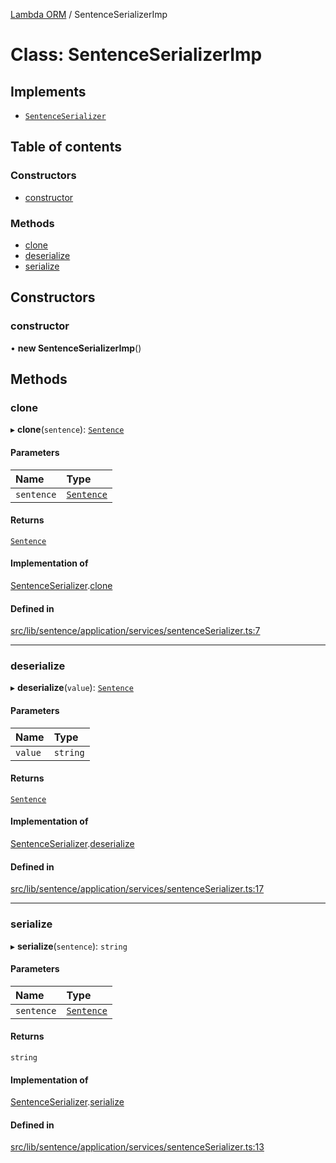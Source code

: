 [Lambda ORM](../README.md) / SentenceSerializerImp

# Class: SentenceSerializerImp

## Implements

- [`SentenceSerializer`](../interfaces/SentenceSerializer.md)

## Table of contents

### Constructors

- [constructor](SentenceSerializerImp.md#constructor)

### Methods

- [clone](SentenceSerializerImp.md#clone)
- [deserialize](SentenceSerializerImp.md#deserialize)
- [serialize](SentenceSerializerImp.md#serialize)

## Constructors

### constructor

• **new SentenceSerializerImp**()

## Methods

### clone

▸ **clone**(`sentence`): [`Sentence`](Sentence.md)

#### Parameters

| Name | Type |
| :------ | :------ |
| `sentence` | [`Sentence`](Sentence.md) |

#### Returns

[`Sentence`](Sentence.md)

#### Implementation of

[SentenceSerializer](../interfaces/SentenceSerializer.md).[clone](../interfaces/SentenceSerializer.md#clone)

#### Defined in

[src/lib/sentence/application/services/sentenceSerializer.ts:7](https://github.com/FlavioLionelRita/lambdaorm/blob/fb7ffe05/src/lib/sentence/application/services/sentenceSerializer.ts#L7)

___

### deserialize

▸ **deserialize**(`value`): [`Sentence`](Sentence.md)

#### Parameters

| Name | Type |
| :------ | :------ |
| `value` | `string` |

#### Returns

[`Sentence`](Sentence.md)

#### Implementation of

[SentenceSerializer](../interfaces/SentenceSerializer.md).[deserialize](../interfaces/SentenceSerializer.md#deserialize)

#### Defined in

[src/lib/sentence/application/services/sentenceSerializer.ts:17](https://github.com/FlavioLionelRita/lambdaorm/blob/fb7ffe05/src/lib/sentence/application/services/sentenceSerializer.ts#L17)

___

### serialize

▸ **serialize**(`sentence`): `string`

#### Parameters

| Name | Type |
| :------ | :------ |
| `sentence` | [`Sentence`](Sentence.md) |

#### Returns

`string`

#### Implementation of

[SentenceSerializer](../interfaces/SentenceSerializer.md).[serialize](../interfaces/SentenceSerializer.md#serialize)

#### Defined in

[src/lib/sentence/application/services/sentenceSerializer.ts:13](https://github.com/FlavioLionelRita/lambdaorm/blob/fb7ffe05/src/lib/sentence/application/services/sentenceSerializer.ts#L13)
